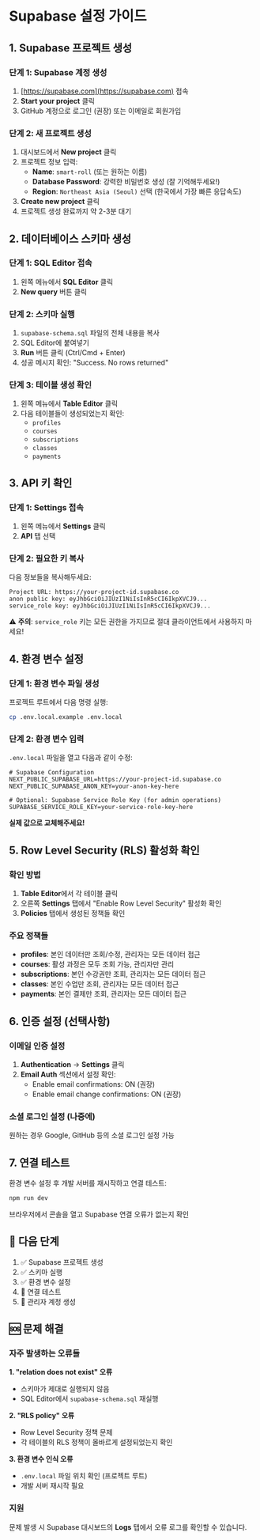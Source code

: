 # Supabase 설정 가이드

## 1. Supabase 프로젝트 생성

### 단계 1: Supabase 계정 생성
1. [https://supabase.com](https://supabase.com) 접속
2. **Start your project** 클릭
3. GitHub 계정으로 로그인 (권장) 또는 이메일로 회원가입

### 단계 2: 새 프로젝트 생성
1. 대시보드에서 **New project** 클릭
2. 프로젝트 정보 입력:
   - **Name**: `smart-roll` (또는 원하는 이름)
   - **Database Password**: 강력한 비밀번호 생성 (잘 기억해두세요!)
   - **Region**: `Northeast Asia (Seoul)` 선택 (한국에서 가장 빠른 응답속도)
3. **Create new project** 클릭
4. 프로젝트 생성 완료까지 약 2-3분 대기

## 2. 데이터베이스 스키마 생성

### 단계 1: SQL Editor 접속
1. 왼쪽 메뉴에서 **SQL Editor** 클릭
2. **New query** 버튼 클릭

### 단계 2: 스키마 실행
1. `supabase-schema.sql` 파일의 전체 내용을 복사
2. SQL Editor에 붙여넣기
3. **Run** 버튼 클릭 (Ctrl/Cmd + Enter)
4. 성공 메시지 확인: "Success. No rows returned"

### 단계 3: 테이블 생성 확인
1. 왼쪽 메뉴에서 **Table Editor** 클릭
2. 다음 테이블들이 생성되었는지 확인:
   - `profiles`
   - `courses` 
   - `subscriptions`
   - `classes`
   - `payments`

## 3. API 키 확인

### 단계 1: Settings 접속
1. 왼쪽 메뉴에서 **Settings** 클릭
2. **API** 탭 선택

### 단계 2: 필요한 키 복사
다음 정보들을 복사해두세요:

```
Project URL: https://your-project-id.supabase.co
anon public key: eyJhbGciOiJIUzI1NiIsInR5cCI6IkpXVCJ9...
service_role key: eyJhbGciOiJIUzI1NiIsInR5cCI6IkpXVCJ9...
```

⚠️ **주의**: `service_role` 키는 모든 권한을 가지므로 절대 클라이언트에서 사용하지 마세요!

## 4. 환경 변수 설정

### 단계 1: 환경 변수 파일 생성
프로젝트 루트에서 다음 명령 실행:
```bash
cp .env.local.example .env.local
```

### 단계 2: 환경 변수 입력
`.env.local` 파일을 열고 다음과 같이 수정:

```env
# Supabase Configuration
NEXT_PUBLIC_SUPABASE_URL=https://your-project-id.supabase.co
NEXT_PUBLIC_SUPABASE_ANON_KEY=your-anon-key-here

# Optional: Supabase Service Role Key (for admin operations)
SUPABASE_SERVICE_ROLE_KEY=your-service-role-key-here
```

**실제 값으로 교체해주세요!**

## 5. Row Level Security (RLS) 활성화 확인

### 확인 방법
1. **Table Editor**에서 각 테이블 클릭
2. 오른쪽 **Settings** 탭에서 "Enable Row Level Security" 활성화 확인
3. **Policies** 탭에서 생성된 정책들 확인

### 주요 정책들
- **profiles**: 본인 데이터만 조회/수정, 관리자는 모든 데이터 접근
- **courses**: 활성 과정은 모두 조회 가능, 관리자만 관리
- **subscriptions**: 본인 수강권만 조회, 관리자는 모든 데이터 접근
- **classes**: 본인 수업만 조회, 관리자는 모든 데이터 접근
- **payments**: 본인 결제만 조회, 관리자는 모든 데이터 접근

## 6. 인증 설정 (선택사항)

### 이메일 인증 설정
1. **Authentication** → **Settings** 클릭
2. **Email Auth** 섹션에서 설정 확인:
   - Enable email confirmations: ON (권장)
   - Enable email change confirmations: ON (권장)

### 소셜 로그인 설정 (나중에)
원하는 경우 Google, GitHub 등의 소셜 로그인 설정 가능

## 7. 연결 테스트

환경 변수 설정 후 개발 서버를 재시작하고 연결 테스트:

```bash
npm run dev
```

브라우저에서 콘솔을 열고 Supabase 연결 오류가 없는지 확인

## 📝 다음 단계

1. ✅ Supabase 프로젝트 생성
2. ✅ 스키마 실행
3. ✅ 환경 변수 설정
4. 🔄 연결 테스트
5. 🔄 관리자 계정 생성

## 🆘 문제 해결

### 자주 발생하는 오류들

**1. "relation does not exist" 오류**
- 스키마가 제대로 실행되지 않음
- SQL Editor에서 `supabase-schema.sql` 재실행

**2. "RLS policy" 오류** 
- Row Level Security 정책 문제
- 각 테이블의 RLS 정책이 올바르게 설정되었는지 확인

**3. 환경 변수 인식 오류**
- `.env.local` 파일 위치 확인 (프로젝트 루트)
- 개발 서버 재시작 필요

### 지원
문제 발생 시 Supabase 대시보드의 **Logs** 탭에서 오류 로그를 확인할 수 있습니다.